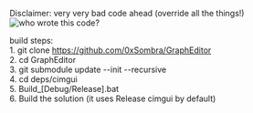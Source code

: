 Disclaimer: very very bad code ahead (override all the things!)  
![who wrote this code?](https://i.imgur.com/ofKHuWu.gif)

build steps:  
1\. git clone https://github.com/0xSombra/GraphEditor  
2\. cd GraphEditor  
3\. git submodule update --init --recursive  
4\. cd deps/cimgui  
5\. Build_[Debug/Release].bat  
6\. Build the solution (it uses Release cimgui by default)  
